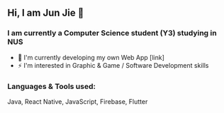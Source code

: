 ## Hi, I am Jun Jie 👋

### I am currently a Computer Science student (Y3) studying in NUS
- 🤔 I'm currently developing my own Web App [link]
- ⚡ I'm interested in Graphic & Game / Software Development skills

### Languages & Tools used:
Java, React Native, JavaScript, Firebase, Flutter

<!--
**Asuraxsoul/Asuraxsoul** is a ✨ _special_ ✨ repository because its `README.md` (this file) appears on your GitHub profile.

Here are some ideas to get you started:

- 🔭 I’m currently working on ...
- 🌱 I’m currently learning ...
- 👯 I’m looking to collaborate on ...
- 🤔 I’m looking for help with ...
- 💬 Ask me about ...
- 📫 How to reach me: ...
- 😄 Pronouns: ...
- ⚡ Fun fact: ...
-->
